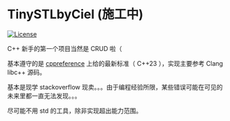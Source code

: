 # TinySTLbyCiel (施工中)

[![License](https://img.shields.io/badge/License-MIT%20License-blue.svg)](https://opensource.org/licenses/MIT)

C++ 新手的第一个项目当然是 CRUD 啦（

基本遵守的是 [cppreference](https://zh.cppreference.com/) 上给的最新标准（ C++23 ），实现主要参考 Clang libc++ 源码。

基本是现学 stackoverflow 现卖。。。由于编程经验所限，某些错误可能在可见的未来里都一直无法发现。。。

尽可能不用 std 的工具，除非实现超出能力范围。